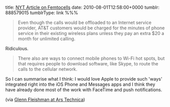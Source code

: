 title: [NYT Article on Femtocells](http://www.nytimes.com/2010/04/07/technology/07cell.html)
date: 2010-08-01T12:58:00+0000
tumblr: 888579015
tumblrType: link
%%%

> Even though the calls would be offloaded to an Internet service provider, AT&T customers would be charged for the minutes of phone service in their existing wireless plans unless they pay an extra $20 a month for unlimited calling.

Ridiculous. 

> There also are ways to connect mobile phones to Wi-Fi hot spots, but that requires people to download software, like Skype, to route the calls to the cellular network.

So I can summarise what I think: I would love Apple to provide such 'ways' integrated right into the iOS Phone and Messages apps and I think they have already done most of the work with FaceTime and push notifications.

(via [Glenn Fleishman at Ars Technica](http://arstechnica.com/gadgets/news/2010/06/ready-for-stokes-edit-small-is-beautiful-put-a-cell-in-your-house.ars))

